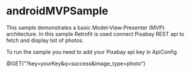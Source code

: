# androidMVPSample
This sample demonstrates a basic Model‑View‑Presenter (MVP) architecture. In this sample Retrofit is used connect Pixabay REST api to fetch and display lsit of photos.

To run the sample you need to add your Pixabay api key in ApiConfig

</n>@GET("?key=yourKey&q=success&image_type=photo")

